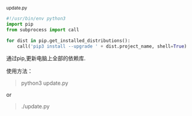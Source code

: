 <small>update.py</small>
```python
#!/usr/bin/env python3
import pip
from subprocess import call

for dist in pip.get_installed_distributions():
    call('pip3 install --upgrade ' + dist.project_name, shell=True)
```

通过pip,更新电脑上全部的依赖库.

使用方法：

> python3 update.py

or

> ./update.py
